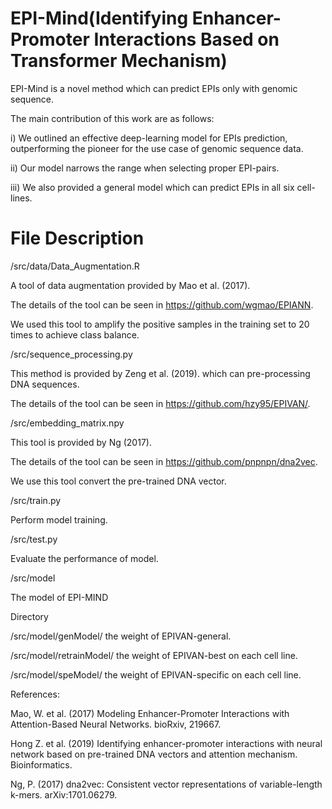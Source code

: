 # EPI-Mind(Identifying Enhancer-Promoter Interactions Based on Transformer Mechanism)
EPI-Mind is a novel method which can predict EPIs only with genomic sequence. 

The main contribution of this work are as follows:

 i) We outlined an effective deep-learning model for EPIs prediction, outperforming the pioneer for the use case of genomic sequence data.

 ii) Our model narrows the range when selecting proper EPI-pairs.

 iii) We also provided a general model which can predict EPIs in all six cell-lines.

# File Description 
/src/data/Data_Augmentation.R

 A tool of data augmentation provided by Mao et al. (2017). 

 The details of the tool can be seen in https://github.com/wgmao/EPIANN.

 We used this tool to amplify the positive samples in the training set to 20 times to achieve class balance.

/src/sequence_processing.py

 This method is provided by Zeng et al. (2019). which can pre-processing DNA sequences. 

 The details of the tool can be seen in https://github.com/hzy95/EPIVAN/.
 
/src/embedding_matrix.npy

 This tool is provided by Ng (2017).

 The details of the tool can be seen in https://github.com/pnpnpn/dna2vec.

 We use this tool convert the pre-trained DNA vector.

 /src/train.py

Perform model training.

 /src/test.py

Evaluate the performance of model.

 /src/model

The model of EPI-MIND

Directory

 /src/model/genModel/ the weight of EPIVAN-general.

 /src/model/retrainModel/ the weight of EPIVAN-best on each cell line.

 /src/model/speModel/ the weight of EPIVAN-specific on each cell line.
 
References:

Mao, W. et al. (2017) Modeling Enhancer-Promoter Interactions with Attention-Based Neural Networks. bioRxiv, 219667.

Hong Z. et al. (2019) Identifying enhancer-promoter interactions with neural network based on pre-trained DNA vectors and attention mechanism. Bioinformatics.

Ng, P. (2017) dna2vec: Consistent vector representations of variable-length k-mers. arXiv:1701.06279.

